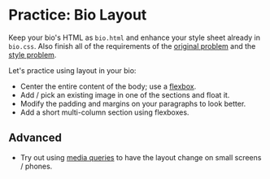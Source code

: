 # Practice: Bio Layout
Keep your bio's HTML as `bio.html` and enhance your style sheet already in `bio.css`.
Also finish all of the requirements of the [original problem](bio.md) and the [style problem](biostyle.md).

Let's practice using layout in your bio:
* Center the entire content of the body; use a [flexbox](/notes/flexbox.md).
* Add / pick an existing image in one of the sections and float it.
* Modify the padding and margins on your paragraphs to look better.
* Add a short multi-column section using flexboxes.

## Advanced
* Try out using [media queries](http://learnlayout.com/media-queries.html) to have the layout change on small screens / phones.
